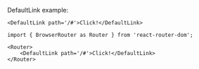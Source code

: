 DefaultLink example:

```tsx static
<DefaultLink path='/#'>Click!</DefaultLink>
```

```tsx
import { BrowserRouter as Router } from 'react-router-dom';

<Router>
    <DefaultLink path='/#'>Click!</DefaultLink>
</Router>
```
